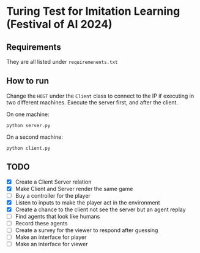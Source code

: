 # Turing Test for Imitation Learning (Festival of AI 2024)

## Requirements

They are all listed under `requiremenents.txt`

## How to run

Change the `HOST` under the `Client` class to connect to the IP if executing in two different machines.
Execute the server first, and after the client.

On one machine:
```{bash}
python server.py
```

On a second machine:
```{bash}
python client.py
```

## TODO

- [x] Create a Client Server relation
- [x] Make Client and Server render the same game
- [ ] Buy a controller for the player
- [x] Listen to inputs to make the player act in the environment
- [x] Create a chance to the client not see the server but an agent replay
- [ ] Find agents that look like humans
- [ ] Record these agents
- [ ] Create a survey for the viewer to respond after guessing
- [ ] Make an interface for player
- [ ] Make an interface for viewer
